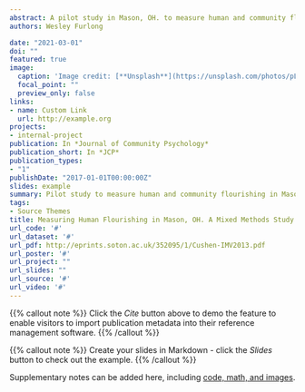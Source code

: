 ```yaml
---
abstract: A pilot study in Mason, OH. to measure human and community flourishing with primary and secondary data. Data is available on a census tract level and presented via dashboard (Power BI) with map layers created with ArcGIS. The survey is based on Harvard's Institute of Human Flourishing individual and community surveys. Secondary data includes the social vulnerability index, child opportunity index, life expectancy and mortality rates by age group on a tract level.
authors: Wesley Furlong

date: "2021-03-01"
doi: ""
featured: true
image:
  caption: 'Image credit: [**Unsplash**](https://unsplash.com/photos/pLCdAaMFLTE)'
  focal_point: ""
  preview_only: false
links:
- name: Custom Link
  url: http://example.org
projects:
- internal-project
publication: In *Journal of Community Psychology*
publication_short: In *JCP*
publication_types:
- "1"
publishDate: "2017-01-01T00:00:00Z"
slides: example
summary: Pilot study to measure human and community flourishing in Mason, OH. with survey and secondary data on a census tract level.
tags:
- Source Themes
title: Measuring Human Flourishing in Mason, OH. A Mixed Methods Study
url_code: '#'
url_dataset: '#'
url_pdf: http://eprints.soton.ac.uk/352095/1/Cushen-IMV2013.pdf
url_poster: '#'
url_project: ""
url_slides: ""
url_source: '#'
url_video: '#'
---
```


{{% callout note %}}
Click the *Cite* button above to demo the feature to enable visitors to import publication metadata into their reference management software.
{{% /callout %}}

{{% callout note %}}
Create your slides in Markdown - click the *Slides* button to check out the example.
{{% /callout %}}

Supplementary notes can be added here, including [code, math, and images](https://wowchemy.com/docs/writing-markdown-latex/).
